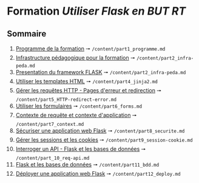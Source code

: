 # Formation *Utiliser Flask en BUT RT*

## Sommaire

1. [Programme de la formation](/content/part1_programme.md) 🠖 `/content/part1_programme.md`
1. [Infrastructure pédagogique pour la formation](/content/part2_infra-peda.md) 🠖 `/content/part2_infra-peda.md`
1. [Presentation du framework FLASK](/content/part3_flask.md) 🠖 `/content/part2_infra-peda.md`
1. [Utiliser les templates HTML](/content/part4_jinja2.md) 🠖 `/content/part4_jinja2.md`
1. [Gérer les requêtes HTTP - Pages d'erreur et redirection](/content/part5_HTTP-redirect-error.md) 🠖 `/content/part5_HTTP-redirect-error.md`
1. [Utiliser les formulaires](/content/part6_forms.md) 🠖 `/content/part6_forms.md`
1. [Contexte de requête et contexte d'application](/content/part7_context.md) 🠖 `/content/part7_context.md`
1. [Sécuriser une application web Flask](/content/part8_securite.md) 🠖 `/content/part8_securite.md`
1. [Gérer les sessions et les cookies](/content/part9_session-cookie.md) 🠖 `/content/part9_session-cookie.md`
1. [Interroger un API - Flask et les bases de données](/content/part10_req-api.md) 🠖 `/content/part_10_req-api.md`
1. [Flask et les bases de données](/content/part11_bdd.md) 🠖 `/content/part11_bdd.md`
1. [Déployer une application web Flask](/content/part12_deploy.md) 🠖 `/content/part12_deploy.md`
